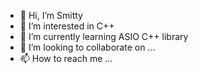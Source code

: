 - 👋 Hi, I’m Smitty
- 👀 I’m interested in C++
- 🌱 I’m currently learning ASIO C++ library
- 💞️ I’m looking to collaborate on ...
- 📫 How to reach me ...

<!---
csmithit/csmithit is a ✨ special ✨ repository because its `README.md` (this file) appears on your GitHub profile.
You can click the Preview link to take a look at your changes.
--->
